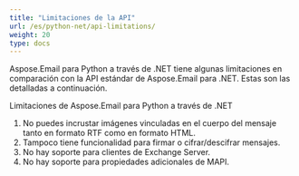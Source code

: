 ```yaml
---
title: "Limitaciones de la API"
url: /es/python-net/api-limitations/
weight: 20
type: docs
---
```



Aspose.Email para Python a través de .NET tiene algunas limitaciones en comparación con la API estándar de Aspose.Email para .NET. Estas son las detalladas a continuación.

Limitaciones de Aspose.Email para Python a través de .NET

1. No puedes incrustar imágenes vinculadas en el cuerpo del mensaje tanto en formato RTF como en formato HTML.
1. Tampoco tiene funcionalidad para firmar o cifrar/descifrar mensajes.
1. No hay soporte para clientes de Exchange Server.
1. No hay soporte para propiedades adicionales de MAPI.